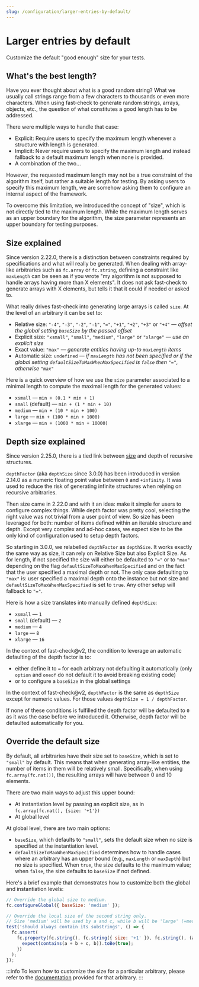 ```yaml
---
slug: /configuration/larger-entries-by-default/
---
```


# Larger entries by default

Customize the default "good enough" size for your tests.

## What's the best length?

Have you ever thought about what is a good random string? What we usually call strings range from a few characters to thousands or even more characters. When using fast-check to generate random strings, arrays, objects, etc., the question of what constitutes a good length has to be addressed.

There were multiple ways to handle that case:

- Explicit: Require users to specify the maximum length whenever a structure with length is generated.
- Implicit: Never require users to specify the maximum length and instead fallback to a default maximum length when none is provided.
- A combination of the two...

However, the requested maximum length may not be a true constraint of the algorithm itself, but rather a suitable length for testing. By asking users to specify this maximum length, we are somehow asking them to configure an internal aspect of the framework.

To overcome this limitation, we introduced the concept of "size", which is not directly tied to the maximum length. While the maximum length serves as an upper boundary for the algorithm, the size parameter represents an upper boundary for testing purposes.

## Size explained

Since version 2.22.0, there is a distinction between constraints required by specifications and what will really be generated. When dealing with array-like arbitraries such as `fc.array` or `fc.string`, defining a constraint like `maxLength` can be seen as if you wrote "my algorithm is not supposed to handle arrays having more than X elements". It does not ask fast-check to generate arrays with X elements, but tells it that it could if needed or asked to.

What really drives fast-check into generating large arrays is called `size`. At the level of an arbitrary it can be set to:

- Relative size: `"-4"`, `"-3"`, `"-2"`, `"-1"`, `"="`, `"+1"`, `"+2"`, `"+3"` or `"+4"` — _offset the global setting `baseSize` by the passed offset_
- Explicit size: `"xsmall"`, `"small"`, `"medium"`, `"large"` or `"xlarge"` — _use an explicit size_
- Exact value: `"max"` — _generate entities having up-to `maxLength` items_
- Automatic size: `undefined` — _if `maxLength` has not been specified or if the global setting `defaultSizeToMaxWhenMaxSpecified` is `false` then `"="`, otherwise `"max"`_

Here is a quick overview of how we use the `size` parameter associated to a minimal length to compute the maximal length for the generated values:

- `xsmall` — `min + (0.1 * min + 1)`
- `small` (default) — `min + (1 * min + 10)`
- `medium` — `min + (10 * min + 100)`
- `large` — `min + (100 * min + 1000)`
- `xlarge` — `min + (1000 * min + 10000)`

## Depth size explained

Since version 2.25.0, there is a tied link between [size](/docs/configuration/larger-entries-by-default/#size-explained) and depth of recursive structures.

`depthFactor` (aka `depthSize` since 3.0.0) has been introduced in version 2.14.0 as a numeric floating point value between `0`
and `+infinity`. It was used to reduce the risk of generating infinite structures when relying on recursive arbitraries.

Then size came in 2.22.0 and with it an idea: make it simple for users to configure complex things. While depth factor
was pretty cool, selecting the right value was not trivial from a user point of view. So size has been leveraged for both:
number of items defined within an iterable structure and depth. Except very complex and ad-hoc cases, we expect size to
be the only kind of configuration used to setup depth factors.

So starting in 3.0.0, we relabelled `depthFactor` as `depthSize`. It works exactly the same way as size, it can rely on Relative Size but also Explicit Size. As for length, if not specified the size will either be defaulted to `"="` or to `"max"` depending on the flag `defaultSizeToMaxWhenMaxSpecified` and on the fact that the user specified a maximal depth or not. The only case defaulting to `"max"` is: user specified a maximal depth onto the instance but not size and `defaultSizeToMaxWhenMaxSpecified` is set to `true`. Any other setup will fallback to `"="`.

Here is how a size translates into manually defined `depthSize`:

- `xsmall` — `1`
- `small` (default) — `2`
- `medium` — `4`
- `large` — `8`
- `xlarge` — `16`

In the context of fast-check@v2, the condition to leverage an automatic defaulting of the depth factor is to:

- either define it to `=` for each arbitrary not defaulting it automatically (only `option` and `oneof` do not default it to avoid breaking existing code)
- or to configure a `baseSize` in the global settings

In the context of fast-check@v2, `depthFactor` is the same as `depthSize` except for numeric values. For those values `depthSize = 1 / depthFactor`.

If none of these conditions is fulfilled the depth factor will be defaulted to `0` as it was the case before we introduced it.
Otherwise, depth factor will be defaulted automatically for you.

## Override the default size

By default, all arbitraries have their size set to `baseSize`, which is set to `"small"` by default. This means that when generating array-like entities, the number of items in them will be relatively small. Specifically, when using `fc.array(fc.nat())`, the resulting arrays will have between 0 and 10 elements.

There are two main ways to adjust this upper bound:

- At instantiation level by passing an explicit size, as in `fc.array(fc.nat(), {size: '+1'})`
- At global level

At global level, there are two main options:

- `baseSize`, which defaults to `"small"`, sets the default size when no size is specified at the instantiation level.
- `defaultSizeToMaxWhenMaxSpecified` determines how to handle cases where an arbitrary has an upper bound (e.g., `maxLength` or `maxDepth`) but no size is specified. When `true`, the size defaults to the maximum value; when `false`, the size defaults to `baseSize` if not defined.

Here's a brief example that demonstrates how to customize both the global and instantiation levels:

```js
// Override the global size to medium.
fc.configureGlobal({ baseSize: 'medium' });

// Override the local size of the second string only.
// Size 'medium' will be used by a and c, while b will be 'large' (=medium+1).
test('should always contain its substrings', () => {
  fc.assert(
    fc.property(fc.string(), fc.string({ size: '+1' }), fc.string(), (a, b, c) => {
      expect(contains(a + b + c, b)).toBe(true);
    })
  );
});
```

:::info
To learn how to customize the size for a particular arbitrary, please refer to the [documentation](/docs/category/arbitraries/) provided for that arbitrary.
:::
